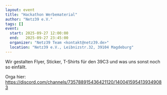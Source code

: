 ```yaml
---
layout: event
title: "Hackathon Werbematerial"
author: "Netz39 e.V." 
tags: []
event:
  start: 2025-09-27 12:00:00 
  end:   2025-09-27 23:45:00 
  organizer: "Netz39 Team <kontakt@netz39.de>" 
  location: "Netz39 e.V., Leibnizstr.32, 39104 Magdeburg"
---
```

Wir gestalten Flyer, Sticker, T-Shirts für den 39C3 und was uns sonst noch so einfällt.

Orga hier: https://discord.com/channels/735788915436421120/1400415954139349083
<!-- event imported from discord manual changes may be overwritten -->